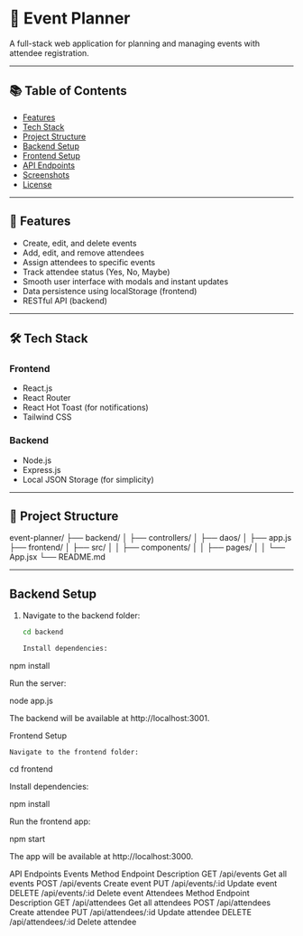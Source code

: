 # 📅 Event Planner

A full-stack web application for planning and managing events with attendee registration.

---

## 📚 Table of Contents
- [Features](#features)  
- [Tech Stack](#tech-stack)  
- [Project Structure](#project-structure)  
- [Backend Setup](#backend-setup)  
- [Frontend Setup](#frontend-setup)  
- [API Endpoints](#api-endpoints)  
- [Screenshots](#screenshots)  
- [License](#license)  

---

## 🚀 Features
- Create, edit, and delete events  
- Add, edit, and remove attendees  
- Assign attendees to specific events  
- Track attendee status (Yes, No, Maybe)  
- Smooth user interface with modals and instant updates  
- Data persistence using localStorage (frontend)  
- RESTful API (backend)  

---

## 🛠️ Tech Stack

### Frontend
- React.js  
- React Router  
- React Hot Toast (for notifications)  
- Tailwind CSS  

### Backend
- Node.js  
- Express.js  
- Local JSON Storage (for simplicity)  

---

## 📂 Project Structure

event-planner/
├── backend/
│ ├── controllers/
│ ├── daos/
│ ├── app.js
├── frontend/
│ ├── src/
│ │ ├── components/
│ │ ├── pages/
│ │ └── App.jsx
└── README.md


---

##  Backend Setup

1. Navigate to the backend folder:
   ```bash
   cd backend

   Install dependencies:

npm install

Run the server:

node app.js

The backend will be available at http://localhost:3001.

Frontend Setup

    Navigate to the frontend folder:

cd frontend

Install dependencies:

npm install

Run the frontend app:

npm start

The app will be available at http://localhost:3000.

API Endpoints
Events
Method	Endpoint	Description
GET	/api/events	Get all events
POST	/api/events	Create event
PUT	/api/events/:id	Update event
DELETE	/api/events/:id	Delete event
Attendees
Method	Endpoint	Description
GET	/api/attendees	Get all attendees
POST	/api/attendees	Create attendee
PUT	/api/attendees/:id	Update attendee
DELETE	/api/attendees/:id	Delete attendee

